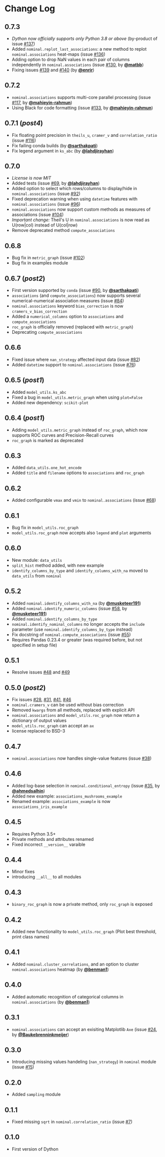 # Change Log

## 0.7.3
* _Dython now officially supports only Python 3.8 or above_ (by-product of issue [#137](https://github.com/shakedzy/dython/issues/137))
* Added `nominal.replot_last_associations`: a new method to replot `nominal.associations` heat-maps (issue [#136](https://github.com/shakedzy/dython/issues/136))
* Adding option to drop NaN values in each pair of columns independently in `nominal.associations` (issue [#130](https://github.com/shakedzy/dython/issues/130), by **[@matbb](https://github.com/matbb)**)
* Fixing issues [#139](https://github.com/shakedzy/dython/issues/139) and [#140](https://github.com/shakedzy/dython/issues/140) (by **[@enrir](https://github.com/enrir)**)

## 0.7.2
* `nominal.associations` supports multi-core parallel processing (issue [#117](https://github.com/shakedzy/dython/issues/117), by **[@mahieyin-rahmun](https://github.com/mahieyin-rahmun)**)
* Using Black for code formatting (issue [#133](https://github.com/shakedzy/dython/issues/133), by **[@mahieyin-rahmun](https://github.com/mahieyin-rahmun)**)

## 0.7.1 (_post4_)
* Fix floating point precision in `theils_u`, `cramer_v` and `correlation_ratio` (issue [#116](https://github.com/shakedzy/dython/issues/116))
* Fix failing conda builds (by **[@sarthakpati](https://github.com/sarthakpati)**)
* Fix legend argument in `ks_abc` (by **[@lahdjirayhan](https://github.com/lahdjirayhan)**)

## 0.7.0
* _License is now MIT_
* Added tests (issue [#69](https://github.com/shakedzy/dython/issues/69), by **[@lahdjirayhan](https://github.com/lahdjirayhan)**)
* Added option to select which rows/columns to display/hide in `nominal.associations` (issue [#92](https://github.com/shakedzy/dython/issues/92))
* Fixed deprecation warning when using `datetime` features with `nominal.associations` (issue [#96](https://github.com/shakedzy/dython/issues/96))
* `nominal.associations` now support custom methods as measures of associations (issue [#104](https://github.com/shakedzy/dython/issues/104))
* _Important change:_ Theil's U in `nominal.associations` is now read as U(row|col) instead of U(col|row)
* Remove deprecated method `compute_associations`

## 0.6.8
* Bug fix in `metric_graph` (issue [#102](https://github.com/shakedzy/dython/issues/102))
* Bug fix in examples module

## 0.6.7 (_post2_)
* First version supported by `conda` (issue [#90](https://github.com/shakedzy/dython/issues/90), by **[@sarthakpati](https://github.com/sarthakpati)**)
* `associations` (and `compute_associations`) now supports several numerical-numerical association measures 
  (issue [#84](https://github.com/shakedzy/dython/issues/84))
* `nominal.associations` keyword `bias_correction` is now `cramers_v_bias_correction`
* Added a `numerical_columns` option to `associations` and `compute_associations`
* `roc_graph` is officially removed (replaced with `metric_graph`)
* Deprecating `compute_associations`

## 0.6.6
* Fixed issue where `nan_strategy` affected input data (issue [#82](https://github.com/shakedzy/dython/issues/82))
* Added `datetime` support to `nominal.associations` (issue [#76](https://github.com/shakedzy/dython/issues/76))

## 0.6.5 (_post1_)
* Added `model_utils.ks_abc`
* Fixed a bug in `model_utils.metric_graph` when using `plot=False`
* Added new dependency: `scikit-plot`

## 0.6.4 (_post1_) 
* Adding `model_utils.metric_graph` instead of `roc_graph`, which now supports ROC curves and Precision-Recall curves
* `roc_graph` is marked as deprecated

## 0.6.3
* Added `data_utils.one_hot_encode`
* Added `title` and `filename` options to `associations` and `roc_graph`

## 0.6.2
* Added configurable `vmax` and `vmin` to `nominal.associations` (issue [#68](https://github.com/shakedzy/dython/issues/68)) 

## 0.6.1
* Bug fix in `model_utils.roc_graph`
* `model_utils.roc_graph` now accepts also `legend` and `plot` arguments

## 0.6.0
* New module: `data_utils`
* `split_hist` method added, with new example
* `identify_columns_by_type` and `identify_columns_with_na` moved to `data_utils` from `nominal` 

## 0.5.2
* Added `nominal.identify_columns_with_na` (by **[@musketeer191](https://github.com/musketeer191)**)
* Added `nominal.identify_numeric_columns` (issue [#58](https://github.com/shakedzy/dython/issues/58), by **[@musketeer191](https://github.com/musketeer191)**)
* Added `nominal.identify_columns_by_type`
* `nominal.identify_nominal_columns` no longer accepts the `include` parameter (use `nominal.identify_columns_by_type` instead)
* Fix docstring of `nominal.compute_associations` (issue [#55](https://github.com/shakedzy/dython/issues/55))
* Requires Pandas 0.23.4 or greater (was required before, but not specified in setup file)

## 0.5.1
* Resolve issues [#48](https://github.com/shakedzy/dython/issues/48) and [#49](https://github.com/shakedzy/dython/issues/49)

## 0.5.0 (_post2_)
* Fix issues [#28](https://github.com/shakedzy/dython/issues/28), [#31](https://github.com/shakedzy/dython/issues/31), [#41](https://github.com/shakedzy/dython/issues/41), [#46](https://github.com/shakedzy/dython/issues/46)
* `nominal.cramers_v` can be used without bias correction
* Removed `kwargs` from all methods, replaced with explicit API
* `nominal.associations` and `model_utils.roc_graph` now return a dictionary of output values
* `model_utils.roc_graph` can accept an `ax`
* license replaced to BSD-3

## 0.4.7
* `nominal.associations` now handles single-value features (issue [#38](https://github.com/shakedzy/dython/issues/38))

## 0.4.6
* Added log-base selection in `nominal.conditional_entropy` (issue [#35](https://github.com/shakedzy/dython/issues/35), by **[@ahmedsalhin](https://github.com/ahmedsalhin)**)
* Added new example: `associations_mushrooms_example`
* Renamed example: `associations_example` is now `associations_iris_example`

## 0.4.5
* Requires Python 3.5+
* Private methods and attributes renamed
* Fixed incorrect `__version__` varaible

## 0.4.4
* Minor fixes
* introducing `__all__` to all modules

## 0.4.3
* `binary_roc_graph` is now a private method, only `roc_graph` is exposed

## 0.4.2
* Added new functionality to `model_utils.roc_graph` (Plot best threshold, print class names)

## 0.4.1
* Added `nominal.cluster_correlations`, and an option to cluster `nominal.associations` heatmap (by **[@benman1](https://github.com/benman1)**)

## 0.4.0
* Added automatic recognition of categorical columns in `nominal.associations` (by **[@benman1](https://github.com/benman1)**)

## 0.3.1
* `nominal.associations` can accept an exisiting Matplotlib `Axe` (issue [#24](https://github.com/shakedzy/dython/issues/24), by **[@Baukebrenninkmeijer](https://github.com/Baukebrenninkmeijer)**)

## 0.3.0
* Introducing missing values handeling (`nan_strategy`) in `nominal` module (issue [#15](https://github.com/shakedzy/dython/issues/15))

## 0.2.0
* Added `sampling` module

## 0.1.1
* Fixed missing `sqrt` in `nominal.correlation_ratio` (issue [#7](https://github.com/shakedzy/dython/issues/7))

## 0.1.0
* First version of Dython
